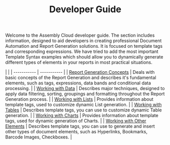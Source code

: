 ﻿---
id: "developer-guide"
url: "assembly/developer-guide"
title: "Developer Guide"
weight: 2
productName: "GroupDocs.Assembly Cloud"
description: "Developer Guide"
keywords: ""
hideChildren: true
---

Welcome to the Assembly Cloud developer guide. The section includes information, designed to aid developers in creating professional Document Automation and Report Generation solutions. It is focused on template tags and corresponding expressions. We have tried to add the most important Template Syntax examples which should allow you to dynamically generate different types of elements in your reports in most practical situations.

 |  |
| ----------- | ----------- |
| [Report Generation Concepts](/assembly/developer-guide/concepts/) | Deals with basic concepts of the Report Generation and describes it's fundamental elements, such as tags, expressions, data bands and conditional data processing. |
| [Working with Data](/assembly/developer-guide/working-with-data) | Describes major techniques, designed to apply data filtering, sorting, groupings and formatting throughout the Report Generation process. |
| [Working with Lists](/assembly/developer-guide/working-with-lists/) | Provides information about template tags, used to customize dynamic List generation. |
| [Working with Tables](/assembly/developer-guide/working-with-tables/) | Describes template tags, you can use to customize dynamic Table generation. |
| [Working with Charts](/assembly/developer-guide/working-with-charts/) | Provides information about template tags, used for dynamic generation of Charts. |
| [Working with Other Elements](/assembly/developer-guide/working-with-other-elements/) | Describes template tags, you can use to generate and insert other types of document elements, such as Hyperlinks, Bookmarks, Barcode Images, Checkboxes. |
